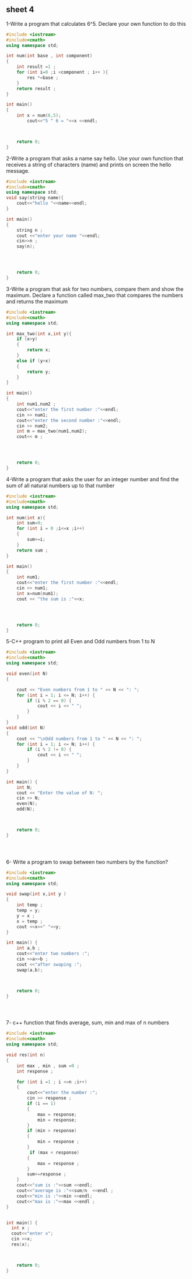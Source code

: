 ## sheet 4

1-Write a program that calculates 6^5. Declare your own function to do this

```c++
#include <iostream>
#include<cmath>
using namespace std;

int num(int base , int component)
{
    int result =1 ;
    for (int i=0 ;i <component ; i++ ){
        res *=base ;
    }
    return result ;
}

int main()
{
    int x = num(6,5);
        cout<<"5 ^ 6 = "<<x <<endl;



    return 0;
}

```

2-Write a program that asks a name say hello. Use your own function that receives a string of characters (name) and prints on screen the hello message. 

```c++
#include <iostream>
#include<cmath>
using namespace std;
void say(string name){
    cout<<"hello "<<name<<endl;
}

int main()
{
    string n ;
    cout <<"enter your name "<<endl;
    cin>>n ;
    say(n);




    return 0;
}

```

3-Write a program that ask for two numbers, compare them and show the maximum. Declare a function called max_two that compares the numbers and returns the maximum

```c++
#include <iostream>
#include<cmath>
using namespace std;

int max_two(int x,int y){
    if (x>y)
    {
        return x;
    }
    else if (y>x)
    {
        return y;
    }
}

int main()
{
    int num1,num2 ;
    cout<<"enter the first number :"<<endl;
    cin >> num1;
    cout<<"enter the second number :"<<endl;
    cin >> num2;
    int m = max_two(num1,num2);
    cout<< m ;




    return 0;
}

```

4-Write a program that asks the user for an integer number and find the sum of all natural numbers up to that number

```c++
#include <iostream>
#include<cmath>
using namespace std;

int num(int x){
    int sum=0;
    for (int i = 0 ;i<=x ;i++)
    {
        sum+=i;
    }
    return sum ;
}

int main()
{
    int num1;
    cout<<"enter the first number :"<<endl;
    cin >> num1;
    int x=num(num1);
    cout << "the sum is :"<<x;




    return 0;
}

```

5-C++ program to print all Even and Odd numbers from 1 to N

```c++
#include <iostream>
#include<cmath>
using namespace std;

void even(int N)
{

    cout << "Even numbers from 1 to " << N << ": ";
    for (int i = 1; i <= N; i++) {
        if (i % 2 == 0) {
            cout << i << " ";
        }
    }
}
void odd(int N)
{
    cout << "\nOdd numbers from 1 to " << N << ": ";
    for (int i = 1; i <= N; i++) {
        if (i % 2 != 0) {
            cout << i << " ";
        }
    }
}

int main() {
    int N;
    cout << "Enter the value of N: ";
    cin >> N;
    even(N);
    odd(N);



    return 0;
}





```

6- Write a program to swap between two numbers by the function?

```c++
#include <iostream>
#include<cmath>
using namespace std;

void swap(int x,int y )
{
    int temp ;
    temp = y;
    y = x ;
    x = temp ;
    cout <<x<<" "<<y;
}

int main() {
    int a,b ;
    cout<<"enter two numbers :";
    cin >>a>>b ;
    cout <<"after swaping :";
    swap(a,b);



    return 0;
}





```

7- c++ function that finds average, sum, min and max of n numbers

```c++
#include <iostream>
#include<cmath>
using namespace std;

void res(int n)
{
    int max , min , sum =0 ;
    int response ;

    for (int i =1 ; i <=n ;i++)
    {
        cout<<"enter the number :";
        cin >> response ;
        if (i == 1)
        {
            max = response;
            min = response;
        }
        if (min > response)
        {
            min = response ;
        }
         if (max < response)
        {
            max = response ;
        }
        sum+=response ;
    }
    cout<<"sum is :"<<sum <<endl;
    cout<<"average is :"<<sum/n  <<endl ;
    cout<<"min is :"<<min <<endl;
    cout<<"max is :"<<max <<endl ;
}


int main() {
  int x ;
  cout<<"enter x";
  cin >>x;
  res(x);



    return 0;
}





```

